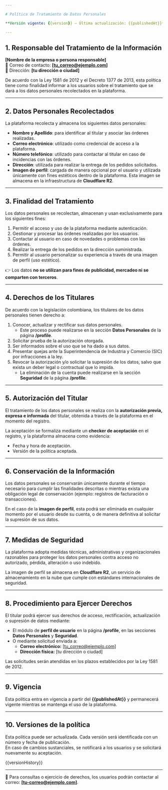 ```yaml
---

# Política de Tratamiento de Datos Personales

**Versión vigente: {{version}} – Última actualización: {{publishedAt}}**

---
```


## 1. Responsable del Tratamiento de la Información

**[Nombre de la empresa o persona responsable]**  
📧 Correo de contacto: **[tu_correo@ejemplo.com]**  
📍 Dirección: **[tu dirección o ciudad]**

De acuerdo con la Ley 1581 de 2012 y el Decreto 1377 de 2013, esta política tiene como finalidad informar a los usuarios sobre el tratamiento que se dará a los datos personales recolectados en la plataforma.

---

## 2. Datos Personales Recolectados

La plataforma recolecta y almacena los siguientes datos personales:

- **Nombre y Apellido**: para identificar al titular y asociar las órdenes realizadas.
- **Correo electrónico**: utilizado como credencial de acceso a la plataforma.
- **Número telefónico**: utilizado para contactar al titular en caso de incidencias con las órdenes.
- **Dirección**: utilizada para realizar la entrega de los pedidos solicitados.
- **Imagen de perfil**: cargada de manera opcional por el usuario y utilizada únicamente con fines estéticos dentro de la plataforma. Esta imagen se almacena en la infraestructura de **Cloudflare R2**.

---

## 3. Finalidad del Tratamiento

Los datos personales se recolectan, almacenan y usan exclusivamente para los siguientes fines:

1. Permitir el acceso y uso de la plataforma mediante autenticación.
2. Gestionar y procesar las órdenes realizadas por los usuarios.
3. Contactar al usuario en caso de novedades o problemas con las órdenes.
4. Realizar la entrega de los pedidos en la dirección suministrada.
5. Permitir al usuario personalizar su experiencia a través de una imagen de perfil (uso estético).

👉 Los datos **no se utilizan para fines de publicidad, mercadeo ni se comparten con terceros**.

---

## 4. Derechos de los Titulares

De acuerdo con la legislación colombiana, los titulares de los datos personales tienen derecho a:

1. Conocer, actualizar y rectificar sus datos personales.
   - Este proceso puede realizarse en la sección **Datos Personales** de la página **/profile**.
2. Solicitar prueba de la autorización otorgada.
3. Ser informados sobre el uso que se ha dado a sus datos.
4. Presentar quejas ante la Superintendencia de Industria y Comercio (SIC) por infracciones a la ley.
5. Revocar la autorización y/o solicitar la supresión de los datos, salvo que exista un deber legal o contractual que lo impida.
   - La eliminación de la cuenta puede realizarse en la sección **Seguridad** de la página **/profile**.

---

## 5. Autorización del Titular

El tratamiento de los datos personales se realiza con la **autorización previa, expresa e informada** del titular, obtenida a través de la plataforma en el momento del registro.

La aceptación se formaliza mediante un **checker de aceptación** en el registro, y la plataforma almacena como evidencia:

- Fecha y hora de aceptación.
- Versión de la política aceptada.

---

## 6. Conservación de la Información

Los datos personales se conservarán únicamente durante el tiempo necesario para cumplir las finalidades descritas o mientras exista una obligación legal de conservación (ejemplo: registros de facturación o transacciones).

En el caso de la **imagen de perfil**, esta podrá ser eliminada en cualquier momento por el usuario desde su cuenta, o de manera definitiva al solicitar la supresión de sus datos.

---

## 7. Medidas de Seguridad

La plataforma adopta medidas técnicas, administrativas y organizacionales razonables para proteger los datos personales contra acceso no autorizado, pérdida, alteración o uso indebido.

La imagen de perfil se almacena en **Cloudflare R2**, un servicio de almacenamiento en la nube que cumple con estándares internacionales de seguridad.

---

## 8. Procedimiento para Ejercer Derechos

El titular podrá ejercer sus derechos de acceso, rectificación, actualización o supresión de datos mediante:

- El módulo de **perfil de usuario** en la página **/profile**, en las secciones **Datos Personales** y **Seguridad**.
- O mediante solicitud enviada a:
  - **Correo electrónico:** [tu_correo@ejemplo.com]
  - **Dirección física:** [tu dirección o ciudad]

Las solicitudes serán atendidas en los plazos establecidos por la Ley 1581 de 2012.

---

## 9. Vigencia

Esta política entra en vigencia a partir del **{{publishedAt}}** y permanecerá vigente mientras se mantenga el uso de la plataforma.

---

## 10. Versiones de la política

Esta política puede ser actualizada. Cada versión será identificada con un número y fecha de publicación.  
En caso de cambios sustanciales, se notificará a los usuarios y se solicitará nuevamente su aceptación.

{{versionHistory}}

---

📩 Para consultas o ejercicio de derechos, los usuarios podrán contactar al correo: **[tu-correo@ejemplo.com]**.

